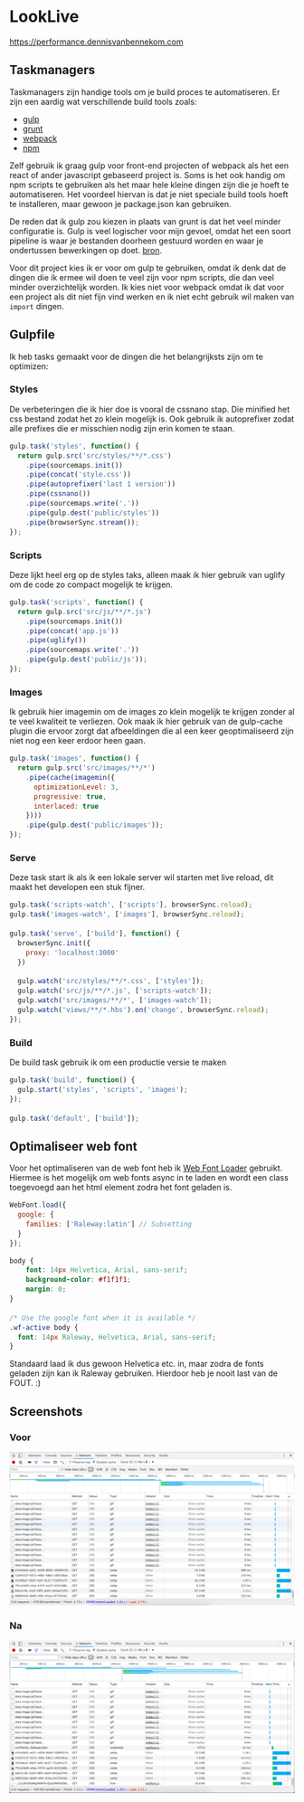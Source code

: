 # LookLive

https://performance.dennisvanbennekom.com

## Taskmanagers

Taskmanagers zijn handige tools om je build proces te automatiseren. Er zijn een aardig wat verschillende build tools zoals:
- [gulp](http://gulpjs.com/)
- [grunt](http://gruntjs.com/)
- [webpack](https://webpack.github.io/)
- [npm](https://docs.npmjs.com/misc/scripts)

Zelf gebruik ik graag gulp voor front-end projecten of webpack als het een react of ander javascript gebaseerd project is. Soms is het ook handig om npm scripts te gebruiken als het maar hele kleine dingen zijn die je hoeft te automatiseren. Het voordeel hiervan is dat je niet speciale build tools hoeft te installeren, maar gewoon je package.json kan gebruiken.

De reden dat ik gulp zou kiezen in plaats van grunt is dat het veel minder configuratie is. Gulp is veel logischer voor mijn gevoel, omdat het een soort pipeline is waar je bestanden doorheen gestuurd worden en waar je ondertussen bewerkingen op doet. [bron](https://medium.com/@preslavrachev/gulp-vs-grunt-why-one-why-the-other-f5d3b398edc4).

Voor dit project kies ik er voor om gulp te gebruiken, omdat ik denk dat de dingen die ik ermee wil doen te veel zijn voor npm scripts, die dan veel minder overzichtelijk worden. Ik kies niet voor webpack omdat ik dat voor een project als dit niet fijn vind werken en ik niet echt gebruik wil maken van `import` dingen.

## Gulpfile

Ik heb tasks gemaakt voor de dingen die het belangrijksts zijn om te optimizen:

### Styles

De verbeteringen die ik hier doe is vooral de cssnano stap. Die minified het css bestand zodat het zo klein mogelijk is. Ook gebruik ik autoprefixer zodat alle prefixes die er misschien nodig zijn erin komen te staan.

```js
gulp.task('styles', function() {
  return gulp.src('src/styles/**/*.css')
    .pipe(sourcemaps.init())
    .pipe(concat('style.css'))
    .pipe(autoprefixer('last 1 version'))
    .pipe(cssnano())
    .pipe(sourcemaps.write('.'))
    .pipe(gulp.dest('public/styles'))
    .pipe(browserSync.stream());
});
```

### Scripts

Deze lijkt heel erg op de styles taks, alleen maak ik hier gebruik van uglify om de code zo compact mogelijk te krijgen.

```js
gulp.task('scripts', function() {
  return gulp.src('src/js/**/*.js')
    .pipe(sourcemaps.init())
    .pipe(concat('app.js'))
    .pipe(uglify())
    .pipe(sourcemaps.write('.'))
    .pipe(gulp.dest('public/js'));
});
```

### Images 

Ik gebruik hier imagemin om de images zo klein mogelijk te krijgen zonder al te veel kwaliteit te verliezen. Ook maak ik hier gebruik van de gulp-cache plugin die ervoor zorgt dat afbeeldingen die al een keer geoptimaliseerd zijn niet nog een keer erdoor heen gaan. 

```js
gulp.task('images', function() {
  return gulp.src('src/images/**/*')
    .pipe(cache(imagemin({
      optimizationLevel: 3,
      progressive: true,
      interlaced: true
    })))
    .pipe(gulp.dest('public/images'));
});
```

### Serve

Deze task start ik als ik een lokale server wil starten met live reload, dit maakt het developen een stuk fijner.

```js
gulp.task('scripts-watch', ['scripts'], browserSync.reload);
gulp.task('images-watch', ['images'], browserSync.reload);

gulp.task('serve', ['build'], function() {
  browserSync.init({
    proxy: 'localhost:3000'
  })

  gulp.watch('src/styles/**/*.css', ['styles']);
  gulp.watch('src/js/**/*.js', ['scripts-watch']);
  gulp.watch('src/images/**/*', ['images-watch']);
  gulp.watch('views/**/*.hbs').on('change', browserSync.reload);
});
```

### Build

De build task gebruik ik om een productie versie te maken

```js
gulp.task('build', function() {
  gulp.start('styles', 'scripts', 'images');
});

gulp.task('default', ['build']);
```

## Optimaliseer web font

Voor het optimaliseren van de web font heb ik [Web Font Loader](https://github.com/typekit/webfontloader) gebruikt. Hiermee is het mogelijk om web fonts async in te laden en wordt een class toegevoegd aan het html element zodra het font geladen is.

```js
WebFont.load({
  google: {
    families: ['Raleway:latin'] // Subsetting
  }
});
```

```css
body {
    font: 14px Helvetica, Arial, sans-serif;
    background-color: #f1f1f1;
    margin: 0;
}

/* Use the google font when it is available */
.wf-active body {
  font: 14px Raleway, Helvetica, Arial, sans-serif;
}
```

Standaard laad ik dus gewoon Helvetica etc. in, maar zodra de fonts geladen zijn kan ik Raleway gebruiken. Hierdoor heb je nooit last van de FOUT. :)

## Screenshots

### Voor
![voor](voor.png)

### Na
![na](na.png)
